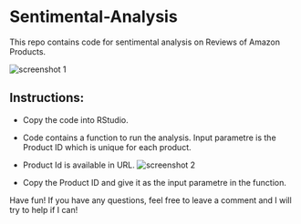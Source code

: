 # Sentimental-Analysis #

This repo contains code for sentimental analysis on Reviews of Amazon Products.

![screenshot 1](https://user-images.githubusercontent.com/32817147/34908298-621303f4-f85b-11e7-8a7a-195386d3e3f1.png)

## Instructions: ##

* Copy the code into RStudio.

* Code contains a function to run the analysis. Input parametre is the Product ID which is unique for each product.

* Product Id is available in URL.
![screenshot 2](https://user-images.githubusercontent.com/32817147/34908360-34e6feb6-f85c-11e7-94ca-2276ea0805f6.png)

* Copy the Product ID and give it as the input parametre in the function.

Have fun!
If you have any questions, feel free to leave a comment and I will try to help if I can!



